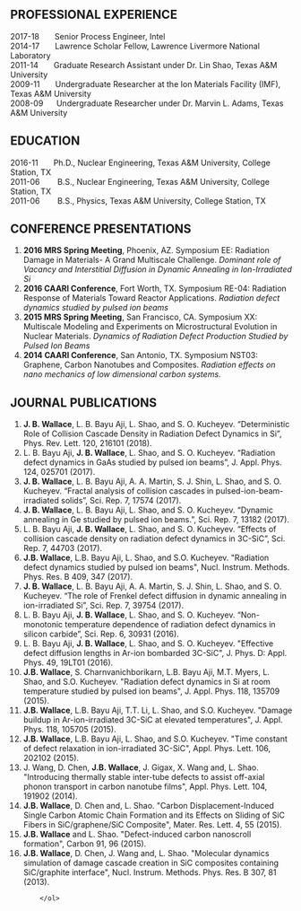 ## PROFESSIONAL EXPERIENCE
<div class="box">
  <p>
2017-18    &nbsp;&nbsp;&nbsp;&nbsp;&nbsp;&nbsp;Senior Process Engineer, Intel <br />
2014-17    &nbsp;&nbsp;&nbsp;&nbsp;&nbsp;&nbsp;Lawrence Scholar Fellow, Lawrence Livermore National Laboratory <br />
2011-14    &nbsp;&nbsp;&nbsp;&nbsp;&nbsp;&nbsp;Graduate Research Assistant under Dr. Lin Shao, Texas A&M University <br />
2009-11    &nbsp;&nbsp;&nbsp;&nbsp;&nbsp;&nbsp;Undergraduate Researcher at the Ion Materials Facility (IMF), Texas A&M University <br />
2008-09    &nbsp;&nbsp;&nbsp;&nbsp;&nbsp;Undergraduate Researcher under Dr. Marvin L. Adams, Texas A&M University <br />
  </p>
</div>

## EDUCATION
<div class="box">
  <p>
2016-11		&nbsp;&nbsp;&nbsp;&nbsp;&nbsp;&nbsp;Ph.D., Nuclear Engineering, Texas A&M University, College Station, TX <br />
2011-06		&nbsp;&nbsp;&nbsp;&nbsp;&nbsp;&nbsp;&nbsp;B.S., Nuclear Engineering, Texas A&M University, College Station, TX <br />
2011-06		&nbsp;&nbsp;&nbsp;&nbsp;&nbsp;&nbsp;&nbsp;B.S., Physics, Texas A&M University, College Station, TX <br />
  </p>
</div>

## CONFERENCE PRESENTATIONS
<div class="box">
  <p>
	<!-- Lists -->
		<ol>
			<li><b>2016 MRS Spring Meeting</b>, Phoenix, AZ. Symposium EE: Radiation Damage in Materials- A Grand Multiscale Challenge. <i>Dominant role of Vacancy and Interstitial Diffusion in Dynamic Annealing in Ion-Irradiated Si</i></li>
			<li><b>2016 CAARI Conference</b>, Fort Worth, TX. Symposium RE-04: Radiation Response of Materials Toward Reactor Applications. <i>Radiation defect dynamics studied by pulsed ion beams</i></li>
			<li><b>2015 MRS Spring Meeting</b>, San Francisco, CA. Symposium XX: Multiscale Modeling and Experiments on Microstructural Evolution in Nuclear Materials. <i>Dynamics of Radiation Defect Production Studied by Pulsed Ion Beams</i></li>
			<li><b>2014 CAARI Conference</b>, San Antonio, TX. Symposium NST03: Graphene, Carbon Nanotubes and Composites. <i>Radiation effects on nano mechanics of low dimensional carbon systems.</i></li>
		</ol>
  </p>
</div>

## JOURNAL PUBLICATIONS
<div class="box">
  <p>
	  <!-- Lists -->
		<ol>
			<li><b>J. B. Wallace</b>, L. B. Bayu Aji, L. Shao, and S. O. Kucheyev. “Deterministic Role of Collision Cascade Density in Radiation Defect Dynamics in Si”, Phys. Rev. Lett. 120, 216101 (2018). </li>
			<li>L. B. Bayu Aji, <b>J. B. Wallace</b>, L. Shao, and S. O. Kucheyev. “Radiation defect dynamics in GaAs studied by pulsed ion beams”, J. Appl. Phys. 124, 025701 (2017).</li>
			<li><b>J. B. Wallace</b>, L. B. Bayu Aji, A. A. Martin, S. J. Shin, L. Shao, and S. O. Kucheyev. “Fractal analysis of collision cascades in pulsed-ion-beam-irradiated solids”, Sci. Rep. 7, 17574 (2017). </li>
			<li><b>J. B. Wallace</b>, L. B. Bayu Aji, L. Shao, and S. O. Kucheyev. “Dynamic annealing in Ge studied by pulsed ion beams.”, Sci. Rep. 7, 13182 (2017).</li>
			<li>L. B. Bayu Aji, <b>J. B. Wallace</b>, L. Shao, and S. O. Kucheyev. “Effects of collision cascade density on radiation defect dynamics in 3C-SiC”, Sci. Rep. 7, 44703 (2017).</li>
			<li><b>J.B. Wallace</b>, L.B. Bayu Aji, L. Shao, and S.O. Kucheyev. "Radiation defect dynamics studied by pulsed ion beams", Nucl. Instrum. Methods. Phys. Res. B 409, 347 (2017).</li>
			<li><b>J. B. Wallace</b>, L. B. Bayu Aji, A. A. Martin, S. J. Shin, L. Shao, and S. O. Kucheyev. “The role of Frenkel defect diffusion in dynamic annealing in ion-irradiated Si”, Sci. Rep. 7, 39754 (2017). </li>
			<li>L. B. Bayu Aji, <b>J. B. Wallace</b>, L. Shao, and S. O. Kucheyev. “Non-monotonic temperature dependence of radiation defect dynamics in silicon carbide”, Sci. Rep. 6, 30931 (2016).</li>
			<li>L. B. Bayu Aji, <b>J. B. Wallace</b>, L. Shao, and S. O. Kucheyev. "Effective defect diffusion lengths in Ar-ion bombarded 3C-SiC", J. Phys. D: Appl. Phys. 49, 19LT01 (2016). </li>
			<li><b>J.B. Wallace</b>, S. Charnvanichborikarn, L.B. Bayu Aji, M.T. Myers, L. Shao, and S.O. Kucheyev. "Radiation defect dynamics in Si at room temperature studied by pulsed ion beams", J. Appl. Phys. 118, 135709 (2015).</li>
			<li><b>J.B. Wallace</b>, L.B. Bayu Aji, T.T. Li, L. Shao, and S.O. Kucheyev. "Damage buildup in Ar-ion-irradiated 3C-SiC at elevated temperatures", J. Appl. Phys. 118, 105705 (2015).</li>
			<li><b>J.B. Wallace</b>, L.B. Bayu Aji, L. Shao, and S.O. Kucheyev. "Time constant of defect relaxation in ion-irradiated 3C-SiC", Appl. Phys. Lett. 106, 202102 (2015).</li>
			<li>J. Wang, D. Chen, <b>J.B. Wallace</b>, J. Gigax, X. Wang and, L. Shao. "Introducing thermally stable inter-tube defects to assist off-axial phonon transport in carbon nanotube films", Appl. Phys. Lett. 104, 191902 (2014).</li>
			<li><b>J.B. Wallace</b>, D. Chen and, L. Shao. "Carbon Displacement-Induced Single Carbon Atomic Chain Formation and its Effects on Sliding of SiC Fibers in SiC/graphene/SiC Composite", Mater. Res. Lett. 4, 55 (2015).</li>
			<li><b>J.B. Wallace</b> and L. Shao. "Defect-induced carbon nanoscroll formation", Carbon 91, 96 (2015).</li>
			<li><b>J.B. Wallace</b>, D. Chen, J. Wang and, L. Shao. "Molecular dynamics simulation of damage cascade creation in SiC composites containing SiC/graphite interface", Nucl. Instrum. Methods. Phys. Res. B 307, 81 (2013).</li>

		</ol>
  </p>
</div>
